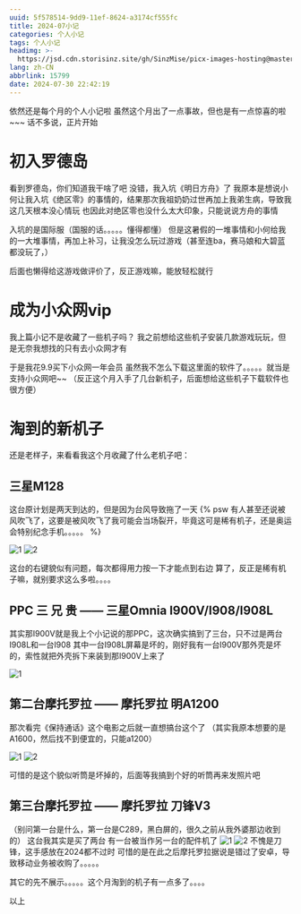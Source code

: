 ```yaml
---
uuid: 5f578514-9dd9-11ef-8624-a3174cf555fc
title: 2024-07小记
categories: 个人小记
tags: 个人小记
headimg: >-
  https://jsd.cdn.storisinz.site/gh/SinzMise/picx-images-hosting@master/2024-07.7ljywvk0bb.webp
lang: zh-CN
abbrlink: 15799
date: 2024-07-30 22:42:19
---
```

依然还是每个月的个人小记啦
虽然这个月出了一点事故，但也是有一点惊喜的啦 ~~~
话不多说，正片开始
<!-- more -->
# 初入罗德岛
看到罗德岛，你们知道我干啥了吧
没错，我入坑《明日方舟》了
我原本是想说小何让我入坑《绝区零》的事情的，结果那次我祖奶奶过世再加上我弟生病，导致我这几天根本没心情玩
也因此对绝区零也没什么太大印象，只能说说方舟的事情

入坑的是国际服（国服的话。。。。。懂得都懂）
但是这暑假的一堆事情和小何给我的一大堆事情，再加上补习，让我没怎么玩过游戏（甚至连ba，赛马娘和大碧蓝都没玩了，）

后面也懒得给这游戏做评价了，反正游戏嘛，能放轻松就行

# 成为小众网vip
我上篇小记不是收藏了一些机子吗？
我之前想给这些机子安装几款游戏玩玩，但是无奈我想找的只有去小众网才有

于是我花9.9买下小众网一年会员
虽然我不怎么下载这里面的软件了。。。。。就当是支持小众网吧~~
（反正这个月入手了几台新机子，后面想给这些机子下载软件也很方便）

# 淘到的新机子

还是老样子，来看看我这个月收藏了什么老机子吧：
## 三星M128
这台原计划是两天到达的，但是因为台风导致拖了一天
{% psw 有人甚至还说被风吹飞了，这要是被风吹飞了我可能会当场裂开，毕竟这可是稀有机子，还是奥运会特别纪念手机。。。。。 %}

![1](https://jsd.cdn.storisinz.site/gh/SinzMise/picx-images-hosting@master/20240731/c1a54fbb55916d8f6620dddf757751d.lvmw822eq.jpg)
![2](https://jsd.cdn.storisinz.site/gh/SinzMise/picx-images-hosting@master/20240731/6fc6b0db81948cb34832ca40e11ec50.6t70wdy9dj.jpg)

这台的右键貌似有问题，每次都得用力按一下才能点到右边
算了，反正是稀有机子嘛，就别要求这么多啦。。。。

## PPC 三 兄 贵 —— 三星Omnia I900V/I908/I908L
其实那I900V就是我上个小记说的那PPC，这次确实搞到了三台，只不过是两台I908L和一台I908
其中一台I908L屏幕是坏的，刚好我有一台I900V那外壳是坏的，索性就把外壳拆下来装到那I900V上来了

![1](https://jsd.cdn.storisinz.site/gh/SinzMise/picx-images-hosting@master/20240731/613ebc652ab401e77260183401c41b0.2venfpyhas.jpg)

## 第二台摩托罗拉 —— 摩托罗拉 明A1200
那次看完《保持通话》这个电影之后就一直想搞台这个了
（其实我原本想要的是A1600，然后找不到便宜的，只能a1200）

![1](https://jsd.cdn.storisinz.site/gh/SinzMise/picx-images-hosting@master/20240731/95f222caa18e68ac9f4291bfdb5d4e6.51e21hq6w3.jpg)
![2](https://jsd.cdn.storisinz.site/gh/SinzMise/picx-images-hosting@master/20240731/416fd6ec87046b4960c74d571c72ee7.73tupjoth9.jpg)

可惜的是这个貌似听筒是坏掉的，后面等我搞到个好的听筒再来发照片吧

## 第三台摩托罗拉 —— 摩托罗拉 刀锋V3
（别问第一台是什么，第一台是C289，黑白屏的，很久之前从我外婆那边收到的）
这台我其实是买了两台
有一台被当作另一台的配件机了
![1](https://jsd.cdn.storisinz.site/gh/SinzMise/picx-images-hosting@master/20240731/020d1e7c98affcf11c42805e0d173fe.1e8idyuhdn.jpg)
![2](https://jsd.cdn.storisinz.site/gh/SinzMise/picx-images-hosting@master/20240731/f50d9ac7fb46d8f6b7506fb5c34ebe4.2venfpyn60.jpg)
不愧是刀锋，这手感放在2024都不过时
可惜的是在此之后摩托罗拉据说是错过了安卓，导致移动业务被收购了。。。。。

其它的先不展示。。。。。这个月淘到的机子有一点多了。。。。

以上
